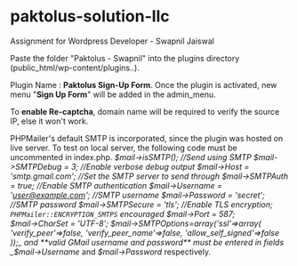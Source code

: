 # paktolus-solution-llc
Assignment for Wordpress Developer - Swapnil Jaiswal

Paste the folder "Paktolus - Swapnil" into the plugins directory (public_html/wp-content/plugins..).

Plugin Name : **Paktolus Sign-Up Form**.
Once the plugin is activated, new menu "**Sign Up Form**" will be added in the admin_menu.

To **enable Re-captcha**, domain name will be required to verify the source IP, else it won't work.

PHPMailer's default SMTP is incorporated, since the plugin was hosted on live server. 
To test on local server, the following code must be uncommented in index.php.
    _$mail->isSMTP();                                            //Send using SMTP
    $mail->SMTPDebug  = 3;                                      //Enable verbose debug output
    $mail->Host       = 'smtp.gmail.com';                       //Set the SMTP server to send through
    $mail->SMTPAuth   = true;                                   //Enable SMTP authentication
    $mail->Username   = 'user@example.com';                     //SMTP username
    $mail->Password   = 'secret';                               //SMTP password
    $mail->SMTPSecure = 'tls';                                  //Enable TLS encryption; `PHPMailer::ENCRYPTION_SMTPS` encouraged
    $mail->Port       = 587;    
    $mail->CharSet    = 'UTF-8'; 
    $mail->SMTPOptions=array('ssl'=>array(
        'verify_peer'=>false,
        'verify_peer_name'=>false,
        'allow_self_signed'=>false
    ));_
and **valid GMail username and password** must be entered in fields _$mail->Username_ and _$mail->Password_ respectively.

